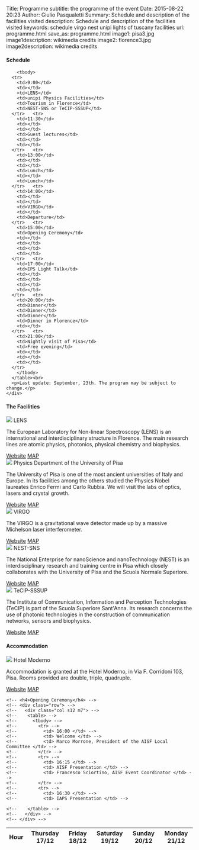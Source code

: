 Title: Programme
subtitle: the programme of the event
Date: 2015-08-22 20:23
Author: Giulio Pasqualetti
Summary: Schedule and description of the facilities visited
description: Schedule and description of the facilities visited
keywords: schedule virgo nest unipi lights of tuscany facilities
url: programme.html
save_as: programme.html
image1: pisa3.jpg
image1description: wikimedia credits
image2: florence3.jpg
image2description: wikimedia credits

<div class="section">
  <div class="row">
    <div class="col s12">
      <h4>Schedule</h4>
      <table>
        <thead>
	  <tr>
	    <th data-field="time">Hour</th>
	    <th data-field="thursday">Thursday 17/12</th>
            <th data-field="friday">Friday 18/12</th>
	    <th data-field="saturday">Saturday 19/12</th>
	    <th data-field="sunday">Sunday 20/12</th>
            <th data-field="monday">Monday 21/12</th>
	  </tr>
        </thead>
	
        <tbody>
	  <tr>
	    <td>9:00</td>
	    <td></td>
	    <td>LENS</td>
	    <td>unipi Physics Facilities</td>
	    <td>Tourism in Florence</td>
	    <td>NEST-SNS or TeCIP-SSSUP</td>
	  </tr>	  <tr>
	    <td>11:30</td>
	    <td></td>
	    <td></td>
	    <td>Guest lectures</td>
	    <td></td>
	    <td></td>
	  </tr>	  <tr>
	    <td>13:00</td>
	    <td></td>
	    <td></td>
	    <td>Lunch</td>
	    <td></td>
	    <td>Lunch</td>
	  </tr>	  <tr>
	    <td>14:00</td>
	    <td></td>
	    <td></td>
	    <td>VIRGO</td>
	    <td></td>
	    <td>Departure</td>
	  </tr>	  <tr>
	    <td>15:00</td>
	    <td>Opening Ceremony</td>
	    <td></td>
	    <td></td>
	    <td></td>
	    <td></td>
	  </tr>	  <tr>
	    <td>17:00</td>
	    <td>EPS Light Talk</td>
	    <td></td>
	    <td></td>
	    <td></td>
	    <td></td>
	  </tr>	  <tr>
	    <td>20:00</td>
	    <td>Dinner</td>
	    <td>Dinner</td>
	    <td>Dinner</td>
	    <td>Dinner in Florence</td>
	    <td></td>
	  </tr>	  <tr>
	    <td>21:00</td>
	    <td>Nightly visit of Pisa</td>
	    <td>Free evening</td>
	    <td></td>
	    <td></td>
	    <td></td>
	  </tr>
        </tbody>
      </table><br>
      <p>Last update: September, 23th. The program may be subject to change.</p>
    </div>
  </div>
</div>

<div class="section">

  <h4>The Facilities</h4>

  <div class="row">
    <div class="col s12">
      <div class="col s12 m7">
	<div class="card">
	  <div class="card-image">
            <img src="{filename}/images/LENS-1.jpg">
            <span class="card-title">LENS</span>
	  </div>
	  <div class="card-content">
            <p>The European Laboratory for Non-linear Spectroscopy (LENS) is an international and interdisciplinary structure in Florence. The main research lines are atomic physics, photonics, physical chemistry and biophysics.</p>
	  </div>
	  <div class="card-action">
            <a href="http://www.lens.unifi.it/">Website</a>
	    <a href="http://www.openstreetmap.org/?mlat=43.81879&amp;mlon=11.19292#map=17/43.81879/11.19292">MAP</a>
	  </div>
	</div>
      </div>
    </div>
  </div>
  <div class="row">
    <div class="col s12">
      <div class="col s12 m7">
	<div class="card">
	  <div class="card-image">
            <img src="{filename}/images/DFUNIPI.jpg">
            <span class="card-title">Physics Department of the University of Pisa</span>
	  </div>
	  <div class="card-content">
            <p>The University of Pisa is one of the most ancient universities of Italy and Europe. In its facilities among the others studied the Physics Nobel laureates Enrico Fermi and Carlo Rubbia. We will visit the labs of optics, lasers and crystal growth.</p>
	  </div>
	  <div class="card-action">
            <a href="https://www.df.unipi.it/">Website</a>
	    <a href="http://www.openstreetmap.org/?mlat=43.72075&amp;mlon=10.40781#map=19/43.72075/10.40781">MAP</a>
	  </div>
	</div>
      </div>
    </div>
  </div>
  <div class="row">
    <div class="col s12">
      <div class="col s12 m7">
	<div class="card">
	  <div class="card-image">
            <img src="{filename}/images/VIRGO.jpg">
            <span class="card-title">VIRGO</span>
	  </div>
	  <div class="card-content">
            <p>The VIRGO is a gravitational wave detector made up by a massive Michelson laser interferometer. </p>
	  </div>
	  <div class="card-action">
            <a href="http://www.ego-gw.it/">Website</a>
	    <a href="http://www.openstreetmap.org/?mlat=43.6310&amp;mlon=10.5040#map=14/43.6310/10.5040">MAP</a>
	  </div>
	</div>
      </div>
    </div>
  </div>
  
  <div class="row">
    <div class="col s12">
      <div class="col s12 m7">
	<div class="card">
	  <div class="card-image">
            <img src="{filename}/images/NEST-small-2.jpg">
            <span class="card-title">NEST-SNS</span>
	  </div>
	  <div class="card-content">
            <p>The National Enterprise for nanoScience and nanoTechnology (NEST) is an interdisciplinary research and training centre in Pisa which closely collaborates with the University of Pisa and the Scuola Normale Superiore. </p>
	  </div>
	  <div class="card-action">
            <a href="http://www.laboratorionest.it/">Website</a>
	    <a href="http://www.openstreetmap.org/?mlat=43.71394&amp;mlon=10.40952#map=17/43.71394/10.40952">MAP</a>
	  </div>
	</div>
      </div>
    </div>
  </div>
    
  <div class="row">
    <div class="col s12">
      <div class="col s12 m7">
	<div class="card">
	  <div class="card-image">
            <img src="{filename}/images/tecip1.jpg">
            <span class="card-title">TeCIP-SSSUP</span>
	  </div>
	  <div class="card-content">
            <p>The Institute of Communication, lnformation and Perception Technologies (TeCIP) is part of the Scuola Superiore Sant'Anna. Its research concerns the use of photonic technologies in the construction of communication networks, sensors and biophysics. </p>
	  </div>
	  <div class="card-action">
            <a href="tecip.sssup.it/">Website</a>
	    <a href="http://www.openstreetmap.org/?mlat=43.71878&mlon=10.42274#map=18/43.71878/10.42274">MAP</a>
	  </div>
	</div>
      </div>
    </div>
  </div>
  

  
  <h4>Accommodation</h4>
    <div class="row">
    <div class="col s12">
      <div class="col s12 m7">
	<div class="card">
	  <div class="card-image">
            <img src="{filename}/images/hotel.jpg">
            <span class="card-title">Hotel Moderno</span>
	  </div>
	  <div class="card-content">
            <p>Accommodation is granted at the Hotel Moderno, in Via F. Corridoni 103, Pisa. Rooms provided are double, triple, quadruple.</p>
	  </div>
	  <div class="card-action">
            <a href="http://www.hotelmoderno.pisa.it/en/">Website</a>
	    <a href="http://www.openstreetmap.org/?mlat=43.70782&amp;mlon=10.40187#map=19/43.70782/10.40187">MAP</a>
	  </div>
	</div>
      </div>
    </div>
  </div>

    <!-- <h4>Opening Ceremony</h4> -->
    <!-- <div class="row"> -->
    <!--   <div class="col s12 m7"> -->
    <!-- 	<table> -->
    <!-- 	  <tbody> -->
    <!-- 	    <tr> -->
    <!-- 	      <td> 16:00 </td> -->
    <!-- 	      <td> Welcome </td> -->
    <!-- 	      <td> Marco Morrone, President of the AISF Local Committee </td> -->
    <!-- 	    </tr> -->
    <!-- 	    <tr> -->
    <!-- 	      <td> 16:15 </td> -->
    <!-- 	      <td> AISF Presentation </td> -->
    <!-- 	      <td> Francesco Sciortino, AISF Event Coordinator </td> -->
    <!-- 	    </tr> -->
    <!-- 	    <tr> -->
    <!-- 	      <td> 16:30 </td> -->
    <!-- 	      <td> IAPS Presentation </td> -->
	      
    <!-- 	</table> -->
    <!--   </div> -->
    <!-- </div> -->
    
</div>
